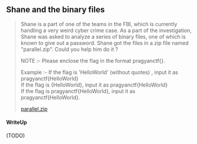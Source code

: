 ## Shane and the binary files

> Shane is a part of one of the teams in the FBI, which is currently handling a very weird cyber crime case. As a part of the investigation, Shane was asked to analyze a series of binary files, one of which is known to give out a password. Shane got the files in a zip file named "parallel.zip". Could you help him do it ?
>
> NOTE :- Please enclose the flag in the format pragyanctf{<flag>}.
> 
> Example :- If the flag is 'HelloWorld' (without quotes) , input it as pragyanctf{HelloWorld} <br>
> If the flag is {HelloWorld}, input it as pragyanctf{HelloWorld} <br>
> If the flag is pragyanctf{HelloWorld}, input it as pragyanctf{HelloWorld}. 
>
> [parallel.zip](./parallel.zip)

#### WriteUp

(TODO)